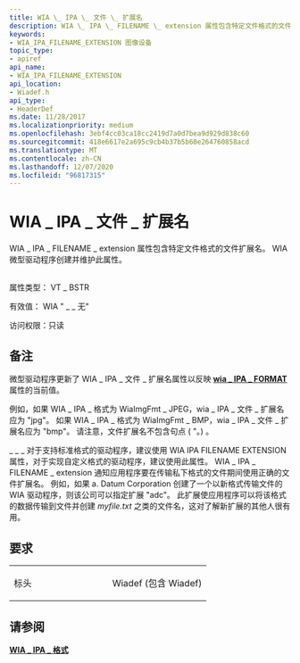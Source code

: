 ```yaml
---
title: WIA \_ IPA \_ 文件 \_ 扩展名
description: WIA \_ IPA \_ FILENAME \_ extension 属性包含特定文件格式的文件扩展名。 WIA 微型驱动程序创建并维护此属性。
keywords:
- WIA_IPA_FILENAME_EXTENSION 图像设备
topic_type:
- apiref
api_name:
- WIA_IPA_FILENAME_EXTENSION
api_location:
- Wiadef.h
api_type:
- HeaderDef
ms.date: 11/28/2017
ms.localizationpriority: medium
ms.openlocfilehash: 3ebf4cc03ca18cc2419d7a0d7bea9d929d838c60
ms.sourcegitcommit: 418e6617e2a695c9cb4b37b5b60e264760858acd
ms.translationtype: MT
ms.contentlocale: zh-CN
ms.lasthandoff: 12/07/2020
ms.locfileid: "96817315"
---
```

# <a name="wia_ipa_filename_extension"></a>WIA \_ IPA \_ 文件 \_ 扩展名


WIA \_ IPA \_ FILENAME \_ extension 属性包含特定文件格式的文件扩展名。 WIA 微型驱动程序创建并维护此属性。

## <span id="ddk_wia_ipa_filename_extension_si"></span><span id="DDK_WIA_IPA_FILENAME_EXTENSION_SI"></span>


属性类型： VT \_ BSTR

有效值： WIA " \_ \_ 无"

访问权限：只读

<a name="remarks"></a>备注
-------

微型驱动程序更新了 WIA \_ IPA \_ 文件 \_ 扩展名属性以反映 [**wia \_ IPA \_ FORMAT**](wia-ipa-format.md) 属性的当前值。

例如，如果 WIA \_ IPA \_ 格式为 WiaImgFmt \_ JPEG，wia \_ IPA \_ 文件 \_ 扩展名应为 "jpg"。 如果 WIA \_ IPA \_ 格式为 WiaImgFmt \_ BMP，wia \_ IPA \_ 文件 \_ 扩展名应为 "bmp"。 请注意，文件扩展名不包含句点 ( "。) 。

\_ \_ \_ 对于支持标准格式的驱动程序，建议使用 WIA IPA FILENAME EXTENSION 属性，对于实现自定义格式的驱动程序，建议使用此属性。 WIA \_ IPA \_ FILENAME \_ extension 通知应用程序要在传输私下格式的文件期间使用正确的文件扩展名。 例如，如果 a. Datum Corporation 创建了一个以新格式传输文件的 WIA 驱动程序，则该公司可以指定扩展 "adc"。 此扩展使应用程序可以将该格式的数据传输到文件并创建 *myfile.txt* 之类的文件名，这对了解新扩展的其他人很有用。

<a name="requirements"></a>要求
------------

<table>
<colgroup>
<col width="50%" />
<col width="50%" />
</colgroup>
<tbody>
<tr class="odd">
<td><p>标头</p></td>
<td>Wiadef (包含 Wiadef) </td>
</tr>
</tbody>
</table>

## <a name="see-also"></a>请参阅


[**WIA \_ IPA \_ 格式**](wia-ipa-format.md)

 

 






